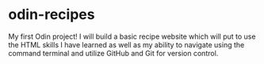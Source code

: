 # odin-recipes
My first Odin project!
I will build a basic recipe website which will put to use the HTML 
skills I have learned as well as my ability to navigate using the 
command terminal and utilize GitHub and Git for version control.